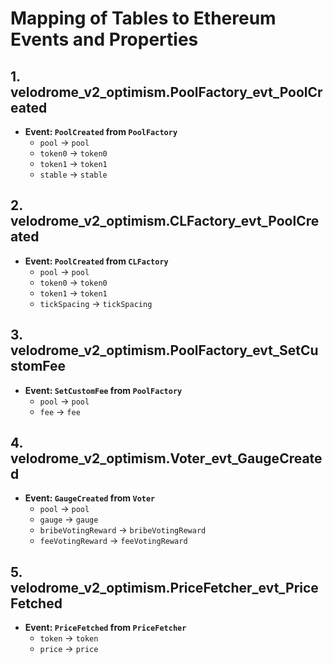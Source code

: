 # Mapping of Tables to Ethereum Events and Properties

## 1. velodrome_v2_optimism.PoolFactory_evt_PoolCreated
- **Event: `PoolCreated` from `PoolFactory`**
  - `pool` → `pool`
  - `token0` → `token0`
  - `token1` → `token1`
  - `stable` → `stable`

## 2. velodrome_v2_optimism.CLFactory_evt_PoolCreated
- **Event: `PoolCreated` from `CLFactory`**
  - `pool` → `pool`
  - `token0` → `token0`
  - `token1` → `token1`
  - `tickSpacing` → `tickSpacing`

## 3. velodrome_v2_optimism.PoolFactory_evt_SetCustomFee
- **Event: `SetCustomFee` from `PoolFactory`**
  - `pool` → `pool`
  - `fee` → `fee`

## 4. velodrome_v2_optimism.Voter_evt_GaugeCreated
- **Event: `GaugeCreated` from `Voter`**
  - `pool` → `pool`
  - `gauge` → `gauge`
  - `bribeVotingReward` → `bribeVotingReward`
  - `feeVotingReward` → `feeVotingReward`

## 5. velodrome_v2_optimism.PriceFetcher_evt_PriceFetched
- **Event: `PriceFetched` from `PriceFetcher`**
  - `token` → `token`
  - `price` → `price`

